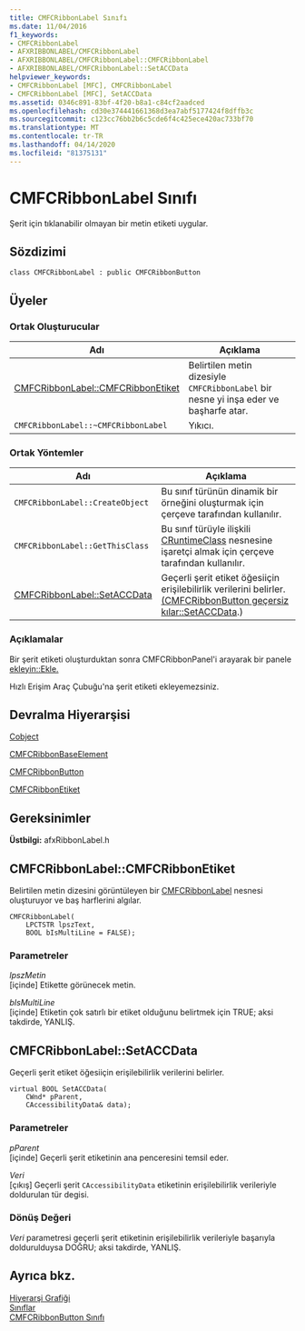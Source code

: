 ```yaml
---
title: CMFCRibbonLabel Sınıfı
ms.date: 11/04/2016
f1_keywords:
- CMFCRibbonLabel
- AFXRIBBONLABEL/CMFCRibbonLabel
- AFXRIBBONLABEL/CMFCRibbonLabel::CMFCRibbonLabel
- AFXRIBBONLABEL/CMFCRibbonLabel::SetACCData
helpviewer_keywords:
- CMFCRibbonLabel [MFC], CMFCRibbonLabel
- CMFCRibbonLabel [MFC], SetACCData
ms.assetid: 0346c891-83bf-4f20-b8a1-c84cf2aadced
ms.openlocfilehash: cd30e374441661368d3ea7abf5177424f8dffb3c
ms.sourcegitcommit: c123cc76bb2b6c5cde6f4c425ece420ac733bf70
ms.translationtype: MT
ms.contentlocale: tr-TR
ms.lasthandoff: 04/14/2020
ms.locfileid: "81375131"
---
```

# <a name="cmfcribbonlabel-class"></a>CMFCRibbonLabel Sınıfı

Şerit için tıklanabilir olmayan bir metin etiketi uygular.

## <a name="syntax"></a>Sözdizimi

```
class CMFCRibbonLabel : public CMFCRibbonButton
```

## <a name="members"></a>Üyeler

### <a name="public-constructors"></a>Ortak Oluşturucular

|Adı|Açıklama|
|----------|-----------------|
|[CMFCRibbonLabel::CMFCRibbonEtiket](#cmfcribbonlabel)|Belirtilen metin dizesiyle `CMFCRibbonLabel` bir nesne yi inşa eder ve başharfe atar.|
|`CMFCRibbonLabel::~CMFCRibbonLabel`|Yıkıcı.|

### <a name="public-methods"></a>Ortak Yöntemler

|Adı|Açıklama|
|----------|-----------------|
|`CMFCRibbonLabel::CreateObject`|Bu sınıf türünün dinamik bir örneğini oluşturmak için çerçeve tarafından kullanılır.|
|`CMFCRibbonLabel::GetThisClass`|Bu sınıf türüyle ilişkili [CRuntimeClass](../../mfc/reference/cruntimeclass-structure.md) nesnesine işaretçi almak için çerçeve tarafından kullanılır.|
|[CMFCRibbonLabel::SetACCData](#setaccdata)|Geçerli şerit etiket öğesiiçin erişilebilirlik verilerini belirler. [(CMFCRibbonButton geçersiz kılar::SetACCData](../../mfc/reference/cmfcribbonbutton-class.md#setaccdata).)|

### <a name="remarks"></a>Açıklamalar

Bir şerit etiketi oluşturduktan sonra CMFCRibbonPanel'i arayarak bir panele [ekleyin::Ekle.](../../mfc/reference/cmfcribbonpanel-class.md#add)

Hızlı Erişim Araç Çubuğu'na şerit etiketi ekleyemezsiniz.

## <a name="inheritance-hierarchy"></a>Devralma Hiyerarşisi

[Cobject](../../mfc/reference/cobject-class.md)

[CMFCRibbonBaseElement](../../mfc/reference/cmfcribbonbaseelement-class.md)

[CMFCRibbonButton](../../mfc/reference/cmfcribbonbutton-class.md)

[CMFCRibbonEtiket](../../mfc/reference/cmfcribbonlabel-class.md)

## <a name="requirements"></a>Gereksinimler

**Üstbilgi:** afxRibbonLabel.h

## <a name="cmfcribbonlabelcmfcribbonlabel"></a><a name="cmfcribbonlabel"></a>CMFCRibbonLabel::CMFCRibbonEtiket

Belirtilen metin dizesini görüntüleyen bir [CMFCRibbonLabel](../../mfc/reference/cmfcribbonlabel-class.md) nesnesi oluşturuyor ve baş harflerini algılar.

```
CMFCRibbonLabel(
    LPCTSTR lpszText,
    BOOL bIsMultiLine = FALSE);
```

### <a name="parameters"></a>Parametreler

*lpszMetin*<br/>
[içinde] Etikette görünecek metin.

*bIsMultiLine*<br/>
[içinde] Etiketin çok satırlı bir etiket olduğunu belirtmek için TRUE; aksi takdirde, YANLIŞ.

## <a name="cmfcribbonlabelsetaccdata"></a><a name="setaccdata"></a>CMFCRibbonLabel::SetACCData

Geçerli şerit etiket öğesiiçin erişilebilirlik verilerini belirler.

```
virtual BOOL SetACCData(
    CWnd* pParent,
    CAccessibilityData& data);
```

### <a name="parameters"></a>Parametreler

*pParent*<br/>
[içinde] Geçerli şerit etiketinin ana penceresini temsil eder.

*Veri*<br/>
[çıkış] Geçerli şerit `CAccessibilityData` etiketinin erişilebilirlik verileriyle doldurulan tür degisi.

### <a name="return-value"></a>Dönüş Değeri

*Veri* parametresi geçerli şerit etiketinin erişilebilirlik verileriyle başarıyla doldurulduysa DOĞRU; aksi takdirde, YANLIŞ.

## <a name="see-also"></a>Ayrıca bkz.

[Hiyerarşi Grafiği](../../mfc/hierarchy-chart.md)<br/>
[Sınıflar](../../mfc/reference/mfc-classes.md)<br/>
[CMFCRibbonButton Sınıfı](../../mfc/reference/cmfcribbonbutton-class.md)
